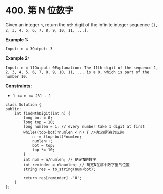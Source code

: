 # 400. 第 N 位数字

Given an integer `n`, return the `nth` digit of the infinite integer sequence `[1, 2, 3, 4, 5, 6, 7, 8, 9, 10, 11, ...]`.

**Example 1:**

```
Input: n = 3Output: 3
```

**Example 2:**

```
Input: n = 11Output: 0Explanation: The 11th digit of the sequence 1, 2, 3, 4, 5, 6, 7, 8, 9, 10, 11, ... is a 0, which is part of the number 10.
```

**Constraints:**

* `1 <= n <= 231 - 1`

```clike
class Solution {
public:
    int findNthDigit(int n) {
        long bot = 0;
        long top = 10;
        long numlen = 1; // every number take 1 digit at first
        while((top-bot)*numlen < n) { //确定n所在的区间
            n -= (top-bot)*numlen; 
            numlen++;
            bot = top;
            top *= 10;
        }
        int num = n/numlen; // 确定N的数字
        int reminder = n%numlen; // 确定N在那个数字里的位置
        string res = to_string(num+bot); 

        return res[reminder] -'0';
    }
};
```
